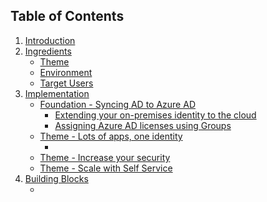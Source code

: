 ## Table of Contents
1. [Introduction](../articles/active-directory/active-directory-playbook-index.md)
2. [Ingredients](../articles/active-directory/active-directory-playbook-ingredients.md)
    * [Theme](../articles/active-directory/active-directory-playbook-ingredients.md)
    * [Environment](../articles/active-directory/active-directory-playbook-ingredients.md)
    * [Target Users](../articles/active-directory/active-directory-playbook-ingredients.md)
3. [Implementation](../articles/active-directory/active-directory-playbook-implementation.md)
   * [Foundation - Syncing AD to Azure AD](../articles/active-directory/active-directory-playbook-implementation.md)
     * [Extending your on-premises identity to the cloud](../articles/active-directory/active-directory-playbook-implementation.md#extending-your-on-premises-identity-to-the-cloud)  
     * [Assigning Azure AD licenses using Groups](../articles/active-directory/active-directory-playbook-implementation.md#assigning-azure-ad-licenses-using-groups)
   * [Theme - Lots of apps, one identity](../articles/active-directory/active-directory-playbook-implementation.md#theme--lots-of-apps-one-identity)
     * [](../articles/active-directory/active-directory-playbook-implementation.md)
   * [Theme - Increase your security](../articles/active-directory/active-directory-playbook-implementation.md#theme--increase-your-security)
   * [Theme - Scale with Self Service](../articles/active-directory/active-directory-playbook-implementation.md#theme--scale-with-self-service)
4. [Building Blocks](../articles/active-directory/active-directory-playbook-building-blocks.md)
   * []()